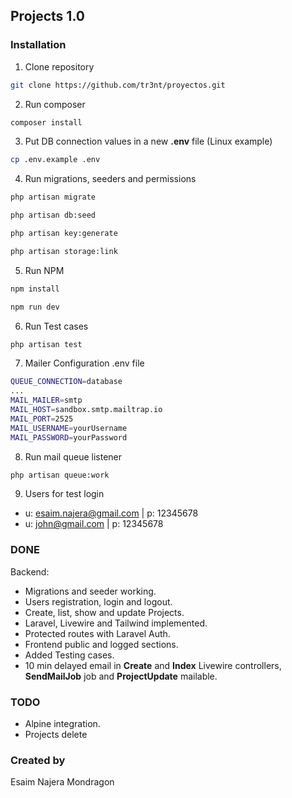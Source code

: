 ## Projects 1.0

### Installation

1. Clone repository
```bash
git clone https://github.com/tr3nt/proyectos.git
```
2. Run composer
```bash
composer install
```
3. Put DB connection values in a new **.env** file (Linux example)
```bash
cp .env.example .env
```
4. Run migrations, seeders and permissions
```bash
php artisan migrate
```
```bash
php artisan db:seed
```
```bash
php artisan key:generate
```
```bash
php artisan storage:link
```
5. Run NPM
```bash
npm install
```
```bash
npm run dev
```
6. Run Test cases
```bash
php artisan test
```
7. Mailer Configuration .env file
```bash
QUEUE_CONNECTION=database
...
MAIL_MAILER=smtp
MAIL_HOST=sandbox.smtp.mailtrap.io
MAIL_PORT=2525
MAIL_USERNAME=yourUsername
MAIL_PASSWORD=yourPassword
```
8. Run mail queue listener
```bash
php artisan queue:work
```
9. Users for test login
- u: esaim.najera@gmail.com | p: 12345678
- u: john@gmail.com | p: 12345678

### DONE
Backend:
- Migrations and seeder working.
- Users registration, login and logout.
- Create, list, show and update Projects.
- Laravel, Livewire and Tailwind implemented.
- Protected routes with Laravel Auth.
- Frontend public and logged sections.
- Added Testing cases.
- 10 min delayed email in **Create** and **Index** Livewire controllers, **SendMailJob** job and **ProjectUpdate** mailable.

### TODO
- Alpine integration.
- Projects delete

### Created by
Esaim Najera Mondragon